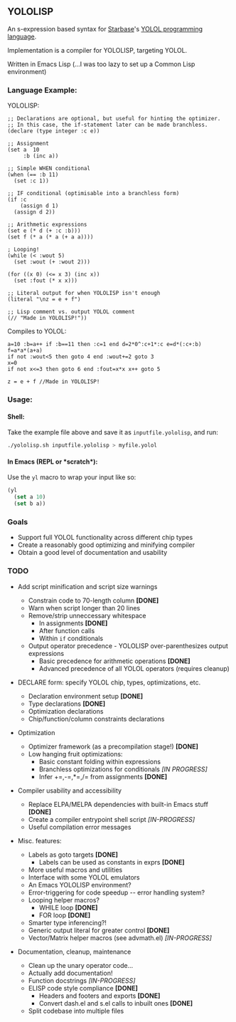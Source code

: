 ## YOLOLISP

An s-expression based syntax for [Starbase](https://www.starbasegame.com)'s [YOLOL programming language](https://wiki.starbasegame.com/index.php/YOLOL).

Implementation is a compiler for YOLOLISP, targeting YOLOL.

Written in Emacs Lisp (...I was too lazy to set up a Common Lisp environment)

### Language Example:

YOLOLISP:

```elisp
;; Declarations are optional, but useful for hinting the optimizer.
;; In this case, the if-statement later can be made branchless.
(declare (type integer :c e))

;; Assignment
(set a  10
     :b (inc a))

;; Simple WHEN conditional
(when (== :b 11)
  (set :c 1))

;; IF conditional (optimisable into a branchless form)
(if :c
    (assign d 1)
  (assign d 2))

;; Arithmetic expressions
(set e (* d (+ :c :b)))
(set f (* a (* a (+ a a))))

; Looping!
(while (< :wout 5)
  (set :wout (+ :wout 2)))

(for ((x 0) (<= x 3) (inc x))
  (set :fout (* x x)))

;; Literal output for when YOLOLISP isn't enough
(literal "\nz = e + f")

;; Lisp comment vs. output YOLOL comment
(// "Made in YOLOLISP!"))
```

Compiles to YOLOL:
```
a=10 :b=a++ if :b==11 then :c=1 end d=2*0^:c+1*:c e=d*(:c+:b)
f=a*a*(a+a)
if not :wout<5 then goto 4 end :wout+=2 goto 3
x=0
if not x<=3 then goto 6 end :fout=x*x x++ goto 5

z = e + f //Made in YOLOLISP!
```

### Usage:

#### Shell:

Take the example file above and save it as `inputfile.yololisp`, and run:

```bash
./yololisp.sh inputfile.yololisp > myfile.yolol
```

#### In Emacs (REPL or \*scratch\*):

Use the `yl` macro to wrap your input like so:

```lisp
(yl
  (set a 10)
  (set b a))
```

### Goals

 * Support full YOLOL functionality across different chip types
 * Create a reasonably good optimizing and minifying compiler
 * Obtain a good level of documentation and usability

### TODO

 * Add script minification and script size warnings
   * Constrain code to 70-length column **[DONE]**
   * Warn when script longer than 20 lines
   * Remove/strip unneccessary whitespace
     * In assignments **[DONE]**
     * After function calls
     * Within `if` conditionals
   * Output operator precedence - YOLOLISP over-parenthesizes output expressions
     * Basic precedence for arithmetic operations **[DONE]**
     * Advanced precedence of all YOLOL operators (requires cleanup)

 * DECLARE form: specify YOLOL chip, types, optimizations, etc.
   * Declaration environment setup **[DONE]**
   * Type declarations **[DONE]**
   * Optimization declarations
   * Chip/function/column constraints declarations

 * Optimization
   * Optimizer framework (as a precompilation stage!) **[DONE]**
   * Low hanging fruit optimizations:
     * Basic constant folding within expressions
     * Branchless optimizations for conditionals *[IN PROGRESS]*
     * Infer +=,-=,*=,/= from assignments **[DONE]**

 * Compiler usability and accessibility
   * Replace ELPA/MELPA dependencies with built-in Emacs stuff **[DONE]**
   * Create a compiler entrypoint shell script *[IN-PROGRESS]*
   * Useful compilation error messages

 * Misc. features:
   * Labels as goto targets **[DONE]**
     * Labels can be used as constants in exprs **[DONE]**
   * More useful macros and utilities
   * Interface with some YOLOL emulators
   * An Emacs YOLOLISP environment?
   * Error-triggering for code speedup -- error handling system?
   * Looping helper macros?
     * WHILE loop **[DONE]**
     * FOR loop **[DONE]**
   * Smarter type inferencing?!
   * Generic output literal for greater control **[DONE]**
   * Vector/Matrix helper macros (see advmath.el) *[IN-PROGRESS]*

 * Documentation, cleanup, maintenance
   * Clean up the unary operator code...
   * Actually add documentation!
   * Function docstrings *[IN-PROGRESS]*
   * ELISP code style compliance **[DONE]**
     * Headers and footers and exports **[DONE]**
     * Convert dash.el and s.el calls to inbuilt ones **[DONE]**
   * Split codebase into multiple files
